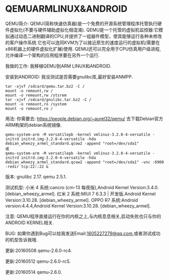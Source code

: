 # QEMUARMLINUX&ANDROID
QEMU简介:
  QEMU(简称快速仿真器)是一个免费的开源系统管理程序托管执行硬件虚拟化(不要与硬件辅助虚拟化相混淆).
  QEMU是一个托管的虚拟机监控器:它模拟通过动态二进制翻译的CPU,并提供了一组器件模型，使其能够运行各种未修改的客户操作系统.它也可以连同KVM为了以接近原生的速度运行的虚拟机(需要在x86机器上的硬件虚拟化扩展)使用. QEMU还可以完全用于CPU仿真用户级进程,允许编译一个架构的应用程序要在另外一个运行.

我做的工作:
  我移植QEMU到ARM LINUX和ANDROID.

安装到ANDROID:
  我没测试是否需要gnulibc库,最好安装ANMPP.

    tar -xjvf /sdcard/qemu.tar.bz2 -C /
    mount -o remount,rw /
    mount -o remount,rw /stsrem
    tar -xjvf /sdcard/gnulibc.tar.bz2 -C /
    mount -o remount,ro /system
    mount -o remount,ro /

用法:
你需要去:
  https://people.debian.org/~aurel32/qemu/
去下载Debian官方ARM构架的debian系统镜像.

    qemu-system-arm -M versatilepb -kernel vmlinuz-3.2.0-4-versatile -initrd initrd.img-3.2.0-4-versatile -hda debian_wheezy_armel_standard.qcow2 -append "root=/dev/sda1"
    或
    qemu-system-arm -M versatilepb -kernel vmlinuz-3.2.0-4-versatile -initrd initrd.img-3.2.0-4-versatile -hda debian_wheezy_armel_standard.qcow2 -append "root=/dev/sda1" -vnc :6900 -redir tcp:22::22 &
版本:
  gnulibc 2.17.
  qemu 2.5.1.
  
测试机型:
  小米 4 系统:cancro (cm-13 每夜版),Android Kernel Version:3.4.0. [debian_wheezy_armel].
  红米 2 系统:MIUI 7 6.3.3 | 开发版.Android Kernel Version:3.10.28. [debian_wheezy_armel].
  OPPO R7 系统:Android version:4.4.4,Android Kernel Version:3.10.28. [debian_wheezy_armel].
  
注意:
  QEMU程序直接运行在你的内核之上,与内核息息相关,启动失败也只与你的ANDROID KERNEL相关.

BUG:
  如果你遇到Bug可以给我发送Email:1605227279@qq.com,或者测试成功的机型告诉我哦.


更新:20160508
  qemu-2.6.0-rc4.

更新:20160512
  qemu-2.6.0-rc5.

更新:20160514
  qemu-2.6.0.

